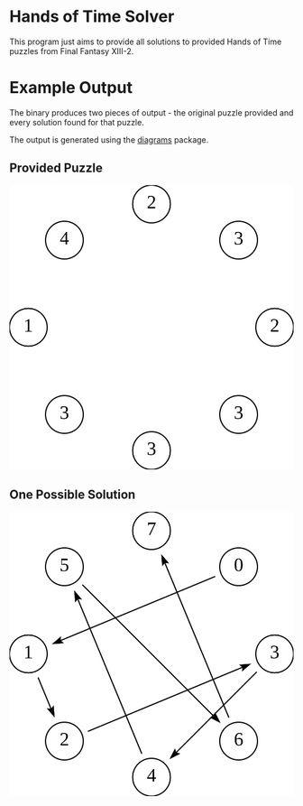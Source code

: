 # Hands of Time Solver

This program just aims to provide all solutions to provided
Hands of Time puzzles from Final Fantasy XIII-2. 

# Example Output

The binary produces two pieces of output - the original puzzle provided and
every solution found for that puzzle.

The output is generated using the [diagrams](https://hackage.haskell.org/package/diagrams) package.

## Provided Puzzle

![Provided Puzzle](diagrams/clock.svg)

## One Possible Solution 

![One Solution](diagrams/solution0.svg)

